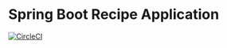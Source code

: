 # Spring Boot Recipe Application
[![CircleCI](https://circleci.com/gh/hyu6/spring-recipe.svg?style=svg)](https://circleci.com/gh/hyu6/spring-recipe)
